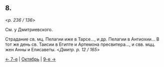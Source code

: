 
## 8.

<*p. 236 / 136*>

См. у Дмитриевского.

Страдание св. мц. Пелагии иже в Тарсе..., и др. Пелагии в Антиохии...
В тот же день св. Таисии в Египте и Артемона пресвитера..., и свв. мцц. жен Анны и Елисаветы. 
<*Дмитр. p. 12 / 165*>

[← 7-е](10_07_GMT.ru.md) | [Октябрь](README.md#8-й) | [9-е →](10_09_GMT.ru.md)
